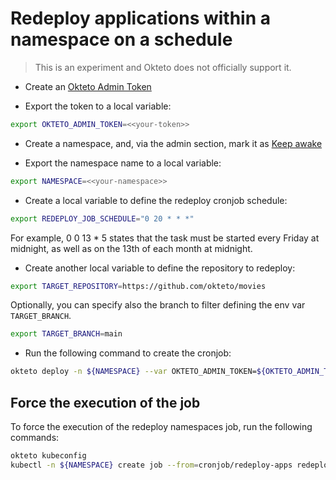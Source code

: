 # Redeploy applications within a namespace on a schedule

> This is an experiment and Okteto does not officially support it.

- Create an [Okteto Admin Token](https://www.okteto.com/docs/admin/dashboard/#admin-access-tokens)

- Export the token to a local variable:

```bash
export OKTETO_ADMIN_TOKEN=<<your-token>>
```

- Create a namespace, and, via the admin section, mark it as [Keep awake](https://www.okteto.com/docs/admin/dashboard/#namespaces)

- Export the namespace name to a local variable:

```bash
export NAMESPACE=<<your-namespace>>
```

- Create a local variable to define the redeploy cronjob schedule:

```bash
export REDEPLOY_JOB_SCHEDULE="0 20 * * *"
```

For example, 0 0 13 * 5 states that the task must be started every Friday at midnight, as well as on the 13th of each month at midnight.

- Create another local variable to define the repository to redeploy:

```bash
export TARGET_REPOSITORY=https://github.com/okteto/movies
```

Optionally, you can specify also the branch to filter defining the env var `TARGET_BRANCH`.

```bash
export TARGET_BRANCH=main
```

- Run the following command to create the cronjob:

```bash
okteto deploy -n ${NAMESPACE} --var OKTETO_ADMIN_TOKEN=${OKTETO_ADMIN_TOKEN} --var REDEPLOY_JOB_SCHEDULE=${REDEPLOY_JOB_SCHEDULE} --var TARGET_REPOSITORY=${TARGET_REPOSITORY} --var TARGET_BRANCH=${TARGET_BRANC}
```

## Force the execution of the job

To force the execution of the redeploy namespaces job, run the following commands:

```bash
okteto kubeconfig
kubectl -n ${NAMESPACE} create job --from=cronjob/redeploy-apps redeploy-apps-$(date +%s)
```